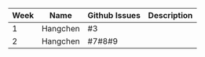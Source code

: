 | **Week** | **Name** | **Github Issues** | **Description**                                                                                                                                                                             |
|----------|----------|-------------------|---------------------------------------------------------------------------------------------------------------------------------------------------------------------------------------------|
| 1        | Hangchen | #3            |   |
| 2        | Hangchen | #7#8#9            |   |



